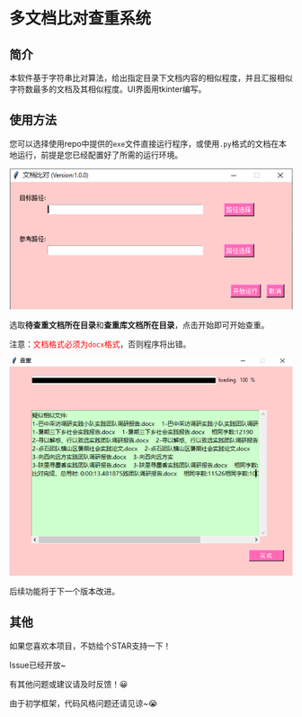 # 多文档比对查重系统

## 简介

本软件基于字符串比对算法，给出指定目录下文档内容的相似程度，并且汇报相似字符数最多的文档及其相似程度。UI界面用tkinter编写。



## 使用方法

您可以选择使用repo中提供的`exe`文件直接运行程序，或使用`.py`格式的文档在本地运行，前提是您已经配置好了所需的运行环境。

![image-20210109124500612](.\images\image-20210109124500612.png)

选取**待查重文档所在目录**和**查重库文档所在目录**，点击开始即可开始查重。

注意：<font color=red>文档格式必须为`docx`格式</font>，否则程序将出错。



![image-20210109124400537](.\images\image-20210109124400537.png)



后续功能将于下一个版本改进。



## 其他

如果您喜欢本项目，不妨给个STAR支持一下！

Issue已经开放~

有其他问题或建议请及时反馈！:grinning:

由于初学框架，代码风格问题还请见谅~:sob:

